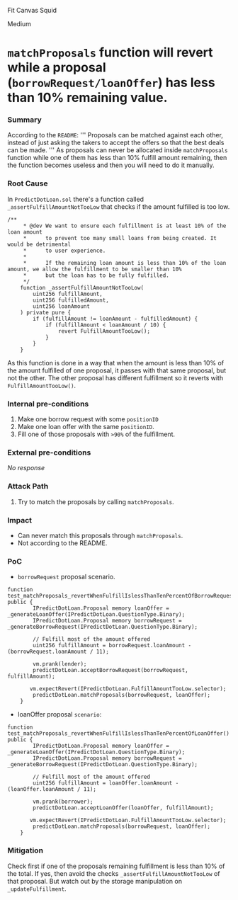 Fit Canvas Squid

Medium

# `matchProposals` function will revert while a proposal (`borrowRequest/loanOffer`) has less than 10% remaining value.

### Summary

According to the `README`:
'''
Proposals can be matched against each other, instead of just asking the takers to accept the offers so that the best deals can be made.
'''
As proposals can never be allocated inside `matchProposals` function while one of them has less than 10% fulfill amount remaining, then the function becomes useless and then you will need to do it manually.

### Root Cause

In `PredictDotLoan.sol` there's a function called `_assertFulfillAmountNotTooLow` that checks if the amount fulfilled is too low.
```solidity
/**
     * @dev We want to ensure each fulfillment is at least 10% of the loan amount
     *      to prevent too many small loans from being created. It would be detrimental
     *      to user experience.
     *
     *      If the remaining loan amount is less than 10% of the loan amount, we allow the fulfillment to be smaller than 10%
     *      but the loan has to be fully fulfilled.
     */
    function _assertFulfillAmountNotTooLow(
        uint256 fulfillAmount,
        uint256 fulfilledAmount,
        uint256 loanAmount
    ) private pure {
        if (fulfillAmount != loanAmount - fulfilledAmount) {
            if (fulfillAmount < loanAmount / 10) {
                revert FulfillAmountTooLow();
            }
        }
    }
```

As this function is done in a way that when the amount is less than 10% of the amount fulfilled of one proposal, it passes with that same proposal, but not the other. The other proposal has different fulfillment so it reverts with `FulfillAmountTooLow()`.

### Internal pre-conditions

1. Make one borrow request with some `positionID`
2. Make one loan offer with the same `positionID`.
3. Fill one of those proposals with `>90%` of the fulfillment.

### External pre-conditions

_No response_

### Attack Path

1. Try to match the proposals by calling `matchProposals`.

### Impact

- Can never match this proposals through `matchProposals`.
- Not according to the README.

### PoC

- `borrowRequest` proposal scenario.
```solidity
function test_matchProposals_revertWhenFulfillIslessThanTenPercentOfBorrowRequest() public {
        IPredictDotLoan.Proposal memory loanOffer = _generateLoanOffer(IPredictDotLoan.QuestionType.Binary);
        IPredictDotLoan.Proposal memory borrowRequest = _generateBorrowRequest(IPredictDotLoan.QuestionType.Binary);
        
        // Fulfill most of the amount offered
        uint256 fulfillAmount = borrowRequest.loanAmount - (borrowRequest.loanAmount / 11);

        vm.prank(lender);
        predictDotLoan.acceptBorrowRequest(borrowRequest, fulfillAmount);

       vm.expectRevert(IPredictDotLoan.FulfillAmountTooLow.selector);
        predictDotLoan.matchProposals(borrowRequest, loanOffer);
    }
```

- loanOffer proposal `scenario`:
```solidity
function test_matchProposals_revertWhenFulfillIslessThanTenPercentOfLoanOffer() public {
        IPredictDotLoan.Proposal memory loanOffer = _generateLoanOffer(IPredictDotLoan.QuestionType.Binary);
        IPredictDotLoan.Proposal memory borrowRequest = _generateBorrowRequest(IPredictDotLoan.QuestionType.Binary);
        
        // Fulfill most of the amount offered
        uint256 fulfillAmount = loanOffer.loanAmount - (loanOffer.loanAmount / 11);

        vm.prank(borrower);
        predictDotLoan.acceptLoanOffer(loanOffer, fulfillAmount);

       vm.expectRevert(IPredictDotLoan.FulfillAmountTooLow.selector);
        predictDotLoan.matchProposals(borrowRequest, loanOffer);
    }
```

### Mitigation

Check first if one of the proposals remaining fulfillment is less than 10% of the total. If yes, then avoid the checks `_assertFulfillAmountNotTooLow` of that proposal. But watch out by the storage manipulation on `_updateFulfillment`.